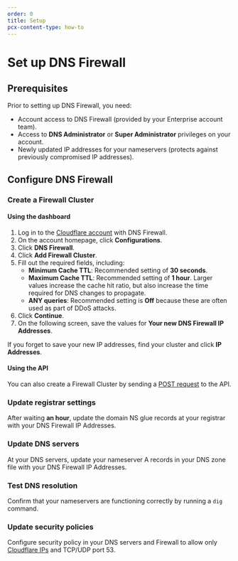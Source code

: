 ```yaml
---
order: 0
title: Setup
pcx-content-type: how-to
---
```


# Set up DNS Firewall

## Prerequisites

Prior to setting up DNS Firewall, you need:

*   Account access to DNS Firewall (provided by your Enterprise account team).
*   Access to **DNS Administrator** or **Super Administrator** privileges on your account.
*   Newly updated IP addresses for your nameservers (protects against previously compromised IP addresses).

## Configure DNS Firewall

### Create a Firewall Cluster

#### Using the dashboard

1.  Log in to the [Cloudflare account](https://dash.cloudflare.com) with DNS Firewall.
2.  On the account homepage, click **Configurations**.
3.  Click **DNS Firewall**.
4.  Click **Add Firewall Cluster**.
5.  Fill out the required fields, including:
    *   **Minimum Cache TTL**: Recommended setting of **30 seconds**.
    *   **Maximum Cache TTL**: Recommended setting of **1 hour**. Larger values increase the cache hit ratio, but also increase the time required for DNS changes to propagate.
    *   **ANY queries**: Recommended setting is **Off** because these are often used as part of DDoS attacks.
6.  Click **Continue**.
7.  On the following screen, save the values for **Your new DNS Firewall IP Addresses**.

<Aside type="note" header="Note:">

If you forget to save your new IP addresses, find your cluster and click **IP Addresses**.

</Aside>

#### Using the API

You can also create a Firewall Cluster by sending a [POST request](https://api.cloudflare.com/#dns-firewall-create-dns-firewall-cluster) to the API.

### Update registrar settings

After waiting **an hour**, update the domain NS glue records at your registrar with your DNS Firewall IP Addresses.

### Update DNS servers

At your DNS servers, update your nameserver A records in your DNS zone file with your DNS Firewall IP Addresses.

### Test DNS resolution

Confirm that your nameservers are functioning correctly by running a `dig` command.

### Update security policies

Configure security policy in your DNS servers and Firewall to allow only [Cloudflare IPs](https://cloudflare.com/ips) and TCP/UDP port 53.
